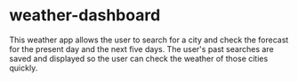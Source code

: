 # weather-dashboard
This weather app allows the user to search for a city and check the forecast for the present day and the next five days. The user's past searches are saved and displayed so the user can check the weather of those cities quickly.
